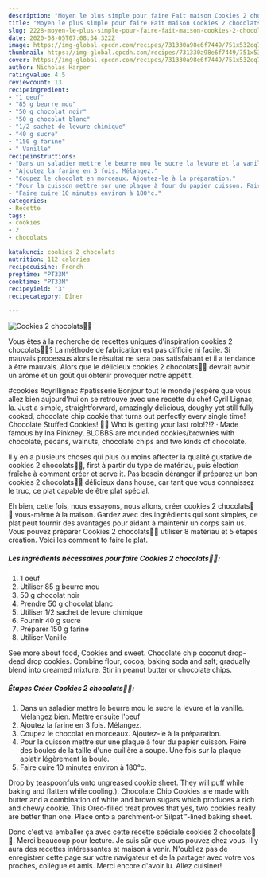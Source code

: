 ```yaml
---
description: "Moyen le plus simple pour faire Fait maison Cookies 2 chocolats🍫🍪"
title: "Moyen le plus simple pour faire Fait maison Cookies 2 chocolats🍫🍪"
slug: 2228-moyen-le-plus-simple-pour-faire-fait-maison-cookies-2-chocolats
date: 2020-08-05T07:08:34.322Z
image: https://img-global.cpcdn.com/recipes/731330a98e6f7449/751x532cq70/cookies-2-chocolats🍫🍪-photo-principale-de-la-recette.jpg
thumbnail: https://img-global.cpcdn.com/recipes/731330a98e6f7449/751x532cq70/cookies-2-chocolats🍫🍪-photo-principale-de-la-recette.jpg
cover: https://img-global.cpcdn.com/recipes/731330a98e6f7449/751x532cq70/cookies-2-chocolats🍫🍪-photo-principale-de-la-recette.jpg
author: Nicholas Harper
ratingvalue: 4.5
reviewcount: 13
recipeingredient:
- "1 oeuf"
- "85 g beurre mou"
- "50 g chocolat noir"
- "50 g chocolat blanc"
- "1/2 sachet de levure chimique"
- "40 g sucre"
- "150 g farine"
- " Vanille"
recipeinstructions:
- "Dans un saladier mettre le beurre mou le sucre la levure et la vanille. Mélangez bien. Mettre ensuite l&#39;oeuf"
- "Ajoutez la farine en 3 fois. Mélangez."
- "Coupez le chocolat en morceaux. Ajoutez-le à la préparation."
- "Pour la cuisson mettre sur une plaque à four du papier cuisson. Faire des boules de la taille d&#39;une cuillère à soupe. Une fois sur la plaque aplatir légèrement la boule."
- "Faire cuire 10 minutes environ à 180°c."
categories:
- Recette
tags:
- cookies
- 2
- chocolats

katakunci: cookies 2 chocolats 
nutrition: 112 calories
recipecuisine: French
preptime: "PT33M"
cooktime: "PT33M"
recipeyield: "3"
recipecategory: Dîner

---
```



![Cookies 2 chocolats🍫🍪](https://img-global.cpcdn.com/recipes/731330a98e6f7449/751x532cq70/cookies-2-chocolats🍫🍪-photo-principale-de-la-recette.jpg)

Vous êtes à la recherche de recettes uniques d'inspiration cookies 2 chocolats🍫🍪? La méthode de fabrication est pas difficile ni facile. Si mauvais processus alors le résultat ne sera pas satisfaisant et il a tendance à être mauvais. Alors que le délicieux cookies 2 chocolats🍫🍪 devrait avoir un arôme et un goût qui obtenir provoquer notre appétit.

#cookies #cyrillignac #patisserie Bonjour tout le monde j&#39;espère que vous allez bien aujourd&#39;hui on se retrouve avec une recette du chef Cyril Lignac, la. Just a simple, straightforward, amazingly delicious, doughy yet still fully cooked, chocolate chip cookie that turns out perfectly every single time! Chocolate Stuffed Cookies! 🍫🍪 Who is getting your last rolo!?!? · Made famous by Ina Pinkney, BLOBBS are mounded cookies/brownies with chocolate, pecans, walnuts, chocolate chips and two kinds of chocolate.

Il y en a plusieurs choses qui plus ou moins affecter la qualité gustative de cookies 2 chocolats🍫🍪, first à partir du type de matériau, puis élection fraîche à comment créer et serve it. Pas besoin déranger if préparez un bon cookies 2 chocolats🍫🍪 délicieux dans house, car tant que vous connaissez le truc, ce plat capable de être plat spécial.


Eh bien, cette fois, nous essayons, nous allons, créer cookies 2 chocolats🍫🍪 vous-même à la maison. Gardez avec des ingrédients qui sont simples, ce plat peut fournir des avantages pour aidant à maintenir un corps sain us. Vous pouvez préparer Cookies 2 chocolats🍫🍪 utiliser 8 matériau et 5 étapes création. Voici les comment to faire le plat.

<!--inarticleads1-->

##### Les ingrédients nécessaires pour faire Cookies 2 chocolats🍫🍪:

1.  1 oeuf
1. Utiliser 85 g beurre mou
1.  50 g chocolat noir
1. Prendre 50 g chocolat blanc
1. Utiliser 1/2 sachet de levure chimique
1. Fournir 40 g sucre
1. Préparer 150 g farine
1. Utiliser  Vanille


See more about food, Cookies and sweet. Chocolate chip coconut drop-dead drop cookies. Combine flour, cocoa, baking soda and salt; gradually blend into creamed mixture. Stir in peanut butter or chocolate chips. 

<!--inarticleads2-->

##### Étapes Créer Cookies 2 chocolats🍫🍪:

1. Dans un saladier mettre le beurre mou le sucre la levure et la vanille. Mélangez bien. Mettre ensuite l&#39;oeuf
1. Ajoutez la farine en 3 fois. Mélangez.
1. Coupez le chocolat en morceaux. Ajoutez-le à la préparation.
1. Pour la cuisson mettre sur une plaque à four du papier cuisson. Faire des boules de la taille d&#39;une cuillère à soupe. Une fois sur la plaque aplatir légèrement la boule.
1. Faire cuire 10 minutes environ à 180°c.


Drop by teaspoonfuls onto ungreased cookie sheet. They will puff while baking and flatten while cooling.). Chocolate Chip Cookies are made with butter and a combination of white and brown sugars which produces a rich and chewy cookie. This Oreo-filled treat proves that yes, two cookies really are better than one. Place onto a parchment-or Silpat™-lined baking sheet. 


Donc c'est va emballer ça avec cette recette spéciale cookies 2 chocolats🍫🍪. Merci beaucoup pour lecture. Je suis sûr que vous pouvez chez vous. Il y aura des recettes  intéressantes at maison à venir. N'oubliez pas de enregistrer cette page sur votre navigateur et de la partager avec votre vos proches, collègue et amis. Merci encore d'avoir lu. Allez cuisiner!
